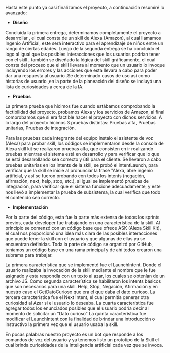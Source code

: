 Hasta este punto ya casi finalizamos el proyecto, a continuación resumiré lo avanzado:

* **Diseño**

Concluida la primera entrega, determinamos completamente el proyecto a desarrollar , el cual consta de un skill de Alexa (Amazon), al cual llamamos Ingenio Artificial, este será interactivo para el aprendizaje de niños entre un rango de ciertas edades. Luego de la segunda entrega se ha concluido el logo al igual que las posibles interacciones que los usuarios podrían tener con el skill , también se diseñado la lógica del skill gráficamente, el cual consta del proceso que el skill llevara al momento que un usuario lo invoque incluyendo los errores y las acciones que esta llevara a cabo para poder dar una respuesta al usuario .Se determinado casos de uso así como historias de usuario ,en la parte de la planeación del diseño se incluyó una lista de curiosidades a cerca de la IA.

* **Pruebas**

La primera prueba que hicimos fue cuando estábamos comprobando la factibilidad del proyecto, probamos Alexa y los servicios de Amazon, al final comprobamos que si era factible hacer el proyecto con dichos servicios.
A lo largo del proyecto hicimos 3 pruebas distintas: Pruebas alfa, Pruebas unitarias,  Pruebas de integración.

Para las pruebas cada integrante del equipo instalo el asistente de voz (Alexa) para probar skill, los códigos se implementaron desde la consola de Alexa skill kit se realizaron pruebas alfa, que consisten en ir realizando pruebas mientras el sistema está en desarrollo y para verificar que lo que se está desarrollando sea correcto y útil para el cliente. Se llevaron a cabo pruebas unitarias en los intents de la skill, se probó el intentLaunch, para verificar que la skill se inicie al pronunciar la frase "Alexa, abre ingenio artificial, y así se fueron probando con todos los intents (negación, afirmación, next, help, stop, etc.), al igual se implementó pruebas de integración, para verificar que el sistema funcione adecuadamente, y este nos llevó a implementar la prueba de subsistema, la cual verifica que todo el contenido sea correcto.

* **Implementación**

Por la parte del código, esta fue la parte más extensa de todos los sprints previos, cada developer fue trabajando en una característica de la skill. Al principio se comenzó con un código base que ofrece ASK (Alexa Skill Kit), el cual nos proporcionó una idea más clara de las posibles interacciones que puede tener la skill con el usuario y que algunas de ellas ya se encuentran definidas.
Toda la parte de código se organizó por GitHub, teníamos un código base en una rama principal y de ahí todos crearon una subrama para trabajar.

La primera característica que se implementó fue el LaunchIntent. Donde el usuario realizaba la invocación de la skill mediante el nombre que le fue asignado y esta respondía con un texto al azar, los cuales se obtenían de un archivo JS.
Como segunda característica se habilitaron los intents básicos que son necesarios para una skill. Help, Stop, Negación, Afirmación y en nuestro caso el GetDatoCurioso que era el que daba el dato curioso.
La tercera característica fue el Next Intent, el cual permitía generar otra curiosidad al Azar si el usuario lo deseaba.
La cuarta característica fue agregar todos los enunciados posibles que el usuario podría decir al momento de solicitar un "Dato curioso"
La quinta característica fue modificar el LaunchIntent con la finalidad de brindar una introducción o instructivo la primera vez que el usuario usaba la skill.

En pocas palabras nuestro proyecto es un bot que responde a los comandos de voz del usuario y ya tenemos listo un prototipo de la Skill el cual brinda curiosidades de la Inteligencia artificial cada vez que se invoca.

